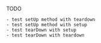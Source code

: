 TODO

	- test setUp method with teardown
	- test setUp method with setup
	- test tearDown with setup
	- test tearDown with teardown